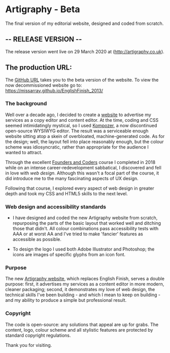 # Artigraphy - Beta
The final version of my editorial website, designed and coded from scratch.

## -- RELEASE VERSION -- 
The release version went live on 29 March 2020 at (http://artigraphy.co.uk).

## The production URL:
The [GitHub URL]( https://missarray.github.io/Artigraphy-BLUEPRINT/) takes you to the beta version of the website. To view the now decommissioned website go to:
https://missarray.github.io/EnglishFinish_2013/

### The background
Well over a decade ago, I decided to create a [website](https://missarray.github.io/EnglishFinish_2013/) to advertise my services as a copy editor and content editor. At the time, coding and CSS seemed intimidatingly mystical, so I used [Kompozer](http://kompozer.sourceforge.net/), a now discontinued open-source WYSIWYG editor. The result was a serviceable enough website sitting atop a skein of overbloated, machine-generated code. As for the design; well, the layout fell into place reasonably enough, but the colour scheme was idiosyncratic, rather than appropriate for the audience I wanted to attract.

Through the excellent [Founders and Coders](https://www.foundersandcoders.com/) course I completed in 2018 while on an intense career-redevelopment sabbatical, I discovered and fell in love with _web design_. Although this wasn't a focal part of the course, it did introduce me to the many fascinating aspects of UX design. 

Following that course, I explored every aspect of web design in greater depth and took my CSS and HTML5 skills to the next level. 

### Web design and accessibility standards
* I have designed and coded the new Artigraphy website from scratch, repurposing the parts of the basic layout that worked well and ditching those that didn't. All colour combinations pass accessibility tests with AAA or at worst AA and I've tried to make 'fancier' features as accessible as possible.

* To design the logo I used both Adobe Illustrator and Photoshop; the icons are images of specific glyphs from an icon font.

### Purpose
The new [Artigraphy website](http://artigraphy.co.uk), which replaces English Finish, serves a double purpose: first, it advertises my services as a content editor in more modern, cleaner packaging; second, it demonstrates my love of web design, the technical skills I've been building - and which I mean to keep on building - and my ability to produce a simple but professional result.

### Copyright
The code is open-source: any solutions that appeal are up for grabs.
The content, logo, colour scheme and all stylistic features are protected by standard copyright regulations.

Thank you for visiting.

